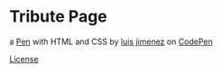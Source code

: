 # Tribute Page

a [Pen](https://codepen.io/luisferjh/full/jvzKRY/) with HTML and CSS by [luis jimenez](https://codepen.io/luisferjh/) on [CodePen](https://codepen.io/luisferjh)

[License](https://codepen.io/luisferjh/pen/jvzKRY/license) 
